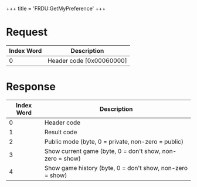 +++
title = 'FRDU:GetMyPreference'
+++

# Request

| Index Word | Description                |
|------------|----------------------------|
| 0          | Header code \[0x00060000\] |

# Response

| Index Word | Description                                               |
|------------|-----------------------------------------------------------|
| 0          | Header code                                               |
| 1          | Result code                                               |
| 2          | Public mode (byte, 0 = private, non-zero = public)        |
| 3          | Show current game (byte, 0 = don't show, non-zero = show) |
| 4          | Show game history (byte, 0 = don't show, non-zero = show) |
